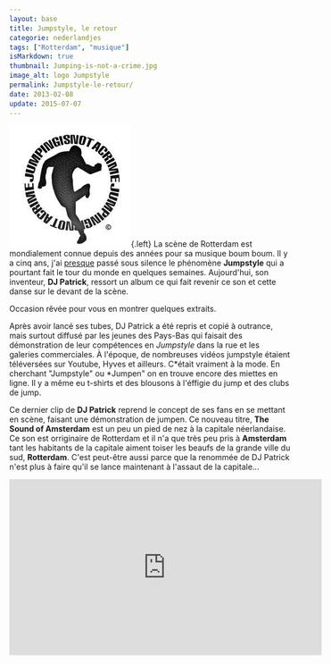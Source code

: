 ```yaml
---
layout: base
title: Jumpstyle, le retour
categorie: nederlandjes
tags: ["Rotterdam", "musique"]
isMarkdown: true
thumbnail: Jumping-is-not-a-crime.jpg
image_alt: logo Jumpstyle
permalink: Jumpstyle-le-retour/
date: 2013-02-08
update: 2015-07-07
---
```


![Jumpen: Jumping is not a crime](Jumping-is-not-a-crime.jpg){.left}
La scène de Rotterdam est mondialement connue depuis des années pour sa musique boum boum. Il y a cinq ans, j'ai [presque](/le-Wilhelmus-des-jeunes) passé sous silence le phénomène **Jumpstyle** qui a pourtant fait le tour du monde en quelques semaines. Aujourd'hui, son inventeur, **DJ Patrick**, ressort un album ce qui fait revenir ce son et cette danse sur le devant de la scène. 

Occasion rêvée pour vous en montrer quelques extraits.

<!--excerpt-->

Après avoir lancé ses tubes, DJ Patrick a été repris et copié à outrance, mais surtout diffusé par les jeunes des Pays-Bas qui faisait des démonstration de leur compétences en *Jumpstyle* dans la rue et les galeries commerciales. À l'époque, de nombreuses vidéos jumpstyle étaient téléversées sur Youtube, Hyves et ailleurs. C*était vraiment à la mode. En cherchant "Jumpstyle" ou *Jumpen" on en trouve encore des miettes en ligne. Il y a même eu t-shirts et des blousons à l'éffigie du jump et des clubs de jump.

Ce dernier clip de **DJ Patrick** reprend le concept de ses fans en se mettant en scène, faisant une démonstration de jumpen. Ce nouveau titre, **The Sound of Amsterdam** est un peu un pied de nez à la capitale néerlandaise. Ce son est orriginaire de Rotterdam et il n'a que très peu pris à **Amsterdam** tant les habitants de la capitale aiment toiser les beaufs de la grande ville du sud, **Rotterdam**. C'est peut-être aussi parce que la renommée de DJ Patrick n'est plus à faire qu'il se lance maintenant à l'assaut de la capitale...

<!-- HTML -->
<div class="flex flex-col items-center">
<iframe width="560" height="315" src="https://www.youtube.com/embed/X8BQWQTV_xQ" frameborder="0" allowfullscreen></iframe>
</div>
<!-- / HTML -->
